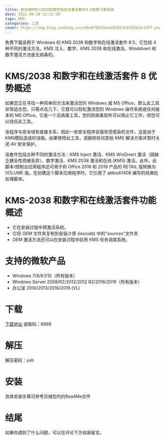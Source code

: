```yaml
---
title: 超详细KMS/2038和数字和在线激活套件8.9免费下载安装
date: 2021-09-10 22:32:20
tags: KMS
categories: 工具
cover: https://img-blog.csdnimg.cn/e49c0f9b32be4d8385314558103e1977.png
---
```


免费下载适用于 Windows 的 KMS 2038 和数字和在线激活套件 8.5，它包括 4 种不同的激活方法。KMS 注入、数字、KMS 2038 和在线激活。Winddivert 和数字激活方法是无病毒的。

# KMS/2038 和数字和在线激活套件 8 优势概述
如果您正在寻找一种简单的方法来激活您的 Windows 或 MS Office，那么此工具非常适合您。只需点击几下，它就可以轻松激活您的 Windows 操作系统或任何版本的 MS Office。它是一个无病毒工具，您的防病毒软件可以阻止它工作，但您可以信任此工具。

该程序与安全域有直接关系，因此一些安全程序会报告受感染的文件，这是由于KMS模拟造成的误报。如果使用此工具，请删除任何其他 KMS 解决方案并暂时关闭 AV 安全保护。

该套件包括五种不同的激活方法：KMS Inject 激活、KMS WinDivert 激活（因缺乏健全性而被丢弃）、数字激活、KMS 2038 激活和在线 (KMS) 激活。此外，此脚本/控制台应用程序还可用于将 Office 2016 和 2019 产品的 RETAIL 版转换为 VOLUME 版。在创建这个脚本应用程序时，它引用了 abbodi1406 编写的经典批处理脚本。

# KMS-2038 和数字和在线激活套件功能概述
- 它在安装过程中预激活系统。
- 它将 $OEM$ 文件夹复制到安装介质 (iso/usb) 中的“sources”文件夹
- $OEM$ 激活方法还可以在安装过程中启用 KMS 任务调度系统。

# 支持的微软产品
- Windows 7/8/8.1/10（所有版本）
- Windows Server 2008/R2/2012/2012 R2/2016/2019（所有版本）
- 办公室 2010/2013/2016/2019 (VL)

# 下载
[下载地址](https://pan.baidu.com/s/1xNpHaY5ZfMP6RsNIZqISAQ)
提取码：6666

# 解压
解压密码：ysh

# 安装
具体安装步骤可参考压缩包内的ReadMe文件

# 结尾
如果你遇到了什么问题，可以在评论下方给我留言。

